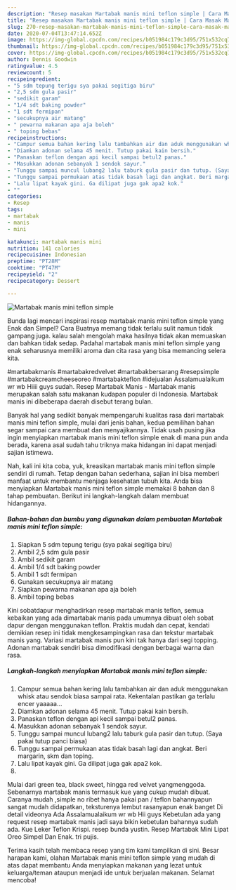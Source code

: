 ```yaml
---
description: "Resep masakan Martabak manis mini teflon simple | Cara Masak Martabak manis mini teflon simple Yang Sempurna"
title: "Resep masakan Martabak manis mini teflon simple | Cara Masak Martabak manis mini teflon simple Yang Sempurna"
slug: 270-resep-masakan-martabak-manis-mini-teflon-simple-cara-masak-martabak-manis-mini-teflon-simple-yang-sempurna
date: 2020-07-04T13:47:14.652Z
image: https://img-global.cpcdn.com/recipes/b051984c179c3d95/751x532cq70/martabak-manis-mini-teflon-simple-foto-resep-utama.jpg
thumbnail: https://img-global.cpcdn.com/recipes/b051984c179c3d95/751x532cq70/martabak-manis-mini-teflon-simple-foto-resep-utama.jpg
cover: https://img-global.cpcdn.com/recipes/b051984c179c3d95/751x532cq70/martabak-manis-mini-teflon-simple-foto-resep-utama.jpg
author: Dennis Goodwin
ratingvalue: 4.5
reviewcount: 5
recipeingredient:
- "5 sdm tepung terigu sya pakai segitiga biru"
- "2,5 sdm gula pasir"
- "sedikit garam"
- "1/4 sdt baking powder"
- "1 sdt fermipan"
- "secukupnya air matang"
- " pewarna makanan apa aja boleh"
- " toping bebas"
recipeinstructions:
- "Campur semua bahan kering lalu tambahkan air dan aduk menggunakan whisk atau sendok biasa sampai rata. Kekentalan pastikan ga terlalu encer yaaaaa..."
- "Diamkan adonan selama 45 menit. Tutup pakai kain bersih."
- "Panaskan teflon dengan api kecil sampai betul2 panas."
- "Masukkan adonan sebanyak 1 sendok sayur."
- "Tunggu sampai muncul lubang2 lalu taburk gula pasir dan tutup. (Saya pakai tutup panci biasa)"
- "Tunggu sampai permukaan atas tidak basah lagi dan angkat. Beri margarin, skm dan toping."
- "Lalu lipat kayak gini. Ga dilipat juga gak apa2 kok."
- ""
categories:
- Resep
tags:
- martabak
- manis
- mini

katakunci: martabak manis mini 
nutrition: 141 calories
recipecuisine: Indonesian
preptime: "PT28M"
cooktime: "PT47M"
recipeyield: "2"
recipecategory: Dessert

---
```



![Martabak manis mini teflon simple](https://img-global.cpcdn.com/recipes/b051984c179c3d95/751x532cq70/martabak-manis-mini-teflon-simple-foto-resep-utama.jpg)

Bunda lagi mencari inspirasi resep martabak manis mini teflon simple yang Enak dan Simpel? Cara Buatnya memang tidak terlalu sulit namun tidak gampang juga. kalau salah mengolah maka hasilnya tidak akan memuaskan dan bahkan tidak sedap. Padahal martabak manis mini teflon simple yang enak seharusnya memiliki aroma dan cita rasa yang bisa memancing selera kita.

#martabakmanis #martabakredvelvet #martabakbersarang #resepsimple #martabakcreamcheeseoreo #martabakteflon #idejualan Assalamualaikum wr wb Hiiii guys sudah. Resep Martabak Manis - Martabak manis merupakan salah satu makanan kudapan populer di Indonesia. Martabak manis ini dibeberapa daerah disebut terang bulan.

Banyak hal yang sedikit banyak mempengaruhi kualitas rasa dari martabak manis mini teflon simple, mulai dari jenis bahan, kedua pemilihan bahan segar sampai cara membuat dan menyajikannya. Tidak usah pusing jika ingin menyiapkan martabak manis mini teflon simple enak di mana pun anda berada, karena asal sudah tahu triknya maka hidangan ini dapat menjadi sajian istimewa.


Nah, kali ini kita coba, yuk, kreasikan martabak manis mini teflon simple sendiri di rumah. Tetap dengan bahan sederhana, sajian ini bisa memberi manfaat untuk membantu menjaga kesehatan tubuh kita. Anda bisa menyiapkan Martabak manis mini teflon simple memakai 8 bahan dan 8 tahap pembuatan. Berikut ini langkah-langkah dalam membuat hidangannya.

<!--inarticleads1-->

##### Bahan-bahan dan bumbu yang digunakan dalam pembuatan Martabak manis mini teflon simple:

1. Siapkan 5 sdm tepung terigu (sya pakai segitiga biru)
1. Ambil 2,5 sdm gula pasir
1. Ambil sedikit garam
1. Ambil 1/4 sdt baking powder
1. Ambil 1 sdt fermipan
1. Gunakan secukupnya air matang
1. Siapkan  pewarna makanan apa aja boleh
1. Ambil  toping bebas


Kini sobatdapur menghadirkan resep martabak manis teflon, semua kebaikan yang ada dimartabak manis pada umumnya dibuat oleh sobat dapur dengan menggunakan teflon. Praktis mudah dan cepat, kendati demikian resep ini tidak mengkesampingkan rasa dan tekstur martabak manis yang. Variasi martabak manis pun kini tak hanya dari segi topping. Adonan martabak sendiri bisa dimodifikasi dengan berbagai warna dan rasa. 

<!--inarticleads2-->

##### Langkah-langkah menyiapkan Martabak manis mini teflon simple:

1. Campur semua bahan kering lalu tambahkan air dan aduk menggunakan whisk atau sendok biasa sampai rata. Kekentalan pastikan ga terlalu encer yaaaaa...
1. Diamkan adonan selama 45 menit. Tutup pakai kain bersih.
1. Panaskan teflon dengan api kecil sampai betul2 panas.
1. Masukkan adonan sebanyak 1 sendok sayur.
1. Tunggu sampai muncul lubang2 lalu taburk gula pasir dan tutup. (Saya pakai tutup panci biasa)
1. Tunggu sampai permukaan atas tidak basah lagi dan angkat. Beri margarin, skm dan toping.
1. Lalu lipat kayak gini. Ga dilipat juga gak apa2 kok.
1. 


Mulai dari green tea, black sweet, hingga red velvet yangmenggoda. Sebenarnya martabak manis termasuk kue yang cukup mudah dibuat. Caranya mudah ,simple no ribet hanya pakai pan / teflon bahannyapun sangat mudah didapatkan, teksturenya lembut rasanyapun enak banget Di detail videonya Ada Assalamualaikum wr wb Hii guys Kebetulan ada yang request resep martabak manis jadi saya bikin kebetulan bahannya sudah ada. Kue Leker Teflon Krispi. resep bunda yustin. Resep Martabak Mini Lipat Oreo Simpel Dan Enak. tri pujis. 

Terima kasih telah membaca resep yang tim kami tampilkan di sini. Besar harapan kami, olahan Martabak manis mini teflon simple yang mudah di atas dapat membantu Anda menyiapkan makanan yang lezat untuk keluarga/teman ataupun menjadi ide untuk berjualan makanan. Selamat mencoba!
